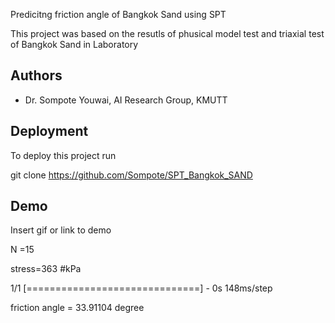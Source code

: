 
Predicitng friction angle of Bangkok Sand using SPT

This project was based on the resutls of phusical model test and triaxial test of Bangkok Sand in Laboratory





## Authors

- Dr. Sompote Youwai, AI Research Group, KMUTT


## Deployment

To deploy this project run

git clone https://github.com/Sompote/SPT_Bangkok_SAND




## Demo

Insert gif or link to demo

N =15

stress=363 #kPa

1/1 [==============================] - 0s 148ms/step

friction angle = 33.91104 degree
